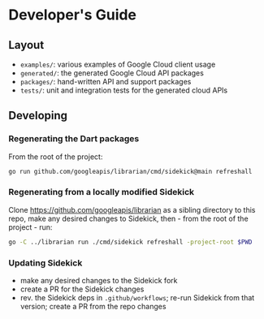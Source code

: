 # Developer's Guide

## Layout

- `examples/`: various examples of Google Cloud client usage
- `generated/`: the generated Google Cloud API packages
- `packages/`: hand-written API and support packages
- `tests/`: unit and integration tests for the generated cloud APIs

## Developing

### Regenerating the Dart packages

From the root of the project:

```bash
go run github.com/googleapis/librarian/cmd/sidekick@main refreshall
```

### Regenerating from a locally modified Sidekick

Clone https://github.com/googleapis/librarian as a sibling directory to this
repo, make any desired changes to Sidekick, then - from the root of the
project - run:

```bash
go -C ../librarian run ./cmd/sidekick refreshall -project-root $PWD
```

### Updating Sidekick

- make any desired changes to the Sidekick fork
- create a PR for the Sidekick changes
- rev. the Sidekick deps in `.github/workflows`; re-run Sidekick from that
  version; create a PR from the repo changes
